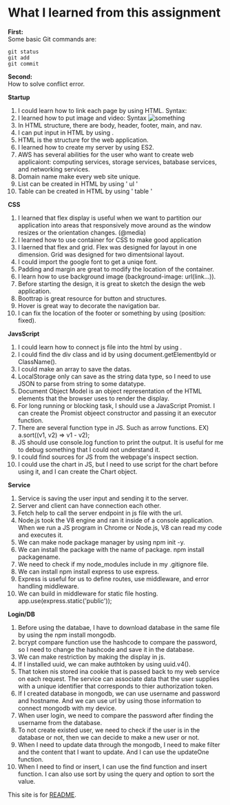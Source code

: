 # What I learned from this assignment
**First:**
<br>
Some basic Git commands are:
```
git status
git add
git commit
```

**Second:**
<br>
How to solve conflict error.

**Startup**
<br>
1. I could learn how to link each page by using HTML. Syntax: <a href = ""></a>
1. I learned how to put image and video: Syntax <img alt="something" src=""/>
1. In HTML structure, there are body, header, footer, main, and nav.
1. I can put input in HTML by using <label>.
1. HTML is the structure for the web application.
1. I learned how to create my server by using ES2.
1. AWS has several abilities for the user who want to create web applicaiont: computing services, storage services, batabase services, and networking services.
1. Domain name make every web site unique.
1. List can be created in HTML by using ' ul '
1. Table can be created in HTML by using ' table '

**CSS**
<br>
1. I learned that flex display is useful when we want to partition our application into areas that responsively move around as the window resizes or the orientation changes. (@media)
1. I learned how to use container for CSS to make good application
1. I laerned that flex and grid. Flex was designed for layout in one dimension. Grid was designed for two dimentsional layout.
1. I could import the google font to get a uniqe font.
1. Padding and margin are great to modify the location of the container.
1. I learn how to use background image (background-image: url(link...)).
1. Before starting the design, it is great to sketch the design the web application.
1. Boottrap is great resource for button and structures.
1. Hover is great way to decorate the navigation bar.
1. I can fix the location of the footer or something by using (position: fixed).

**JavsScript**
<br>
1. I could learn how to connect js file into the html by using <script src = "fileName"></script>.
1. I could find the div class and id by using document.getElementbyId or ClassName().
1. I could make an array to save the datas.
1. LocalStorage only can save as the string data type, so I need to use JSON to parse from string to some datatype.
1. Document Object Model is an object representation of the HTML elements that the browser uses to render the display.
1. For long running or blocking task, I should use a JavaScript Promist. I can create the Promist objeect constructor and passing it an executor function.
1. There are several function type in JS. Such as arrow functions. EX) a.sort((v1, v2) => v1 - v2);
1. JS should use console.log function to print the output. It is useful for me to debug something that I could not understand it.
1. I could find sources for JS from the webpage's inspect section. 
1. I could use the chart in JS, but I need to use script for the chart before using it, and I can create the Chart object.

**Service**
<br>
1. Service is saving the user input and sending it to the server.
1. Server and client can have connection each other.
1. Fetch help to call the server endpoint in js file with the url.
1. Node.js took the V8 engine and ran it inside of a console application. When we run a JS program in Chrome or Node.js, V8 can read my code and executes it.
1. We can make node package manager by using npm init -y.
1. We can install the package with the name of package. npm install packagename.
1. We need to check if my node_modules include in my .gitignore file.
1. We can install npm install express to use express.
1. Express is useful for us to define routes, use middleware, and error handling middleware.
1. We can build in middleware for static file hosting. app.use(express.static('public'));

**Login/DB**
<br>
1. Before using the databae, I have to download database in the same file by using the npm install mongodb.
1. bcrypt compare function use the hashcode to compare the password, so I need to change the hashcode and save it in the database.
1. We can make restriction by making the display in js. 
1. If I installed uuid, we can make authtoken by using uuid.v4().
1. That token nis stored ina cookie that is passed back to my web service on each request. The service can associate data that the user supplies with a unique identifier that corresponds to thier authorization token.
1. If I created database in mongodb, we can use username and password and hostname. And we can use url by using those information to connect mongodb with my device.
1. When user login, we need to compare the password after finding the username from the database.
1. To not create existed user, we need to check if the user is in the database or not, then we can decide to make a new user or not.
1. When I need to update data through the mongodb, I need to make filter and the content that I want to update. And I can use the updateOne function.
1. When I need to find or insert, I can use the find function and insert function. I can also use sort by using the query and option to sort the value.








This site is for [README](https://github.com/bobibobab/startup/blob/main/README.md).
